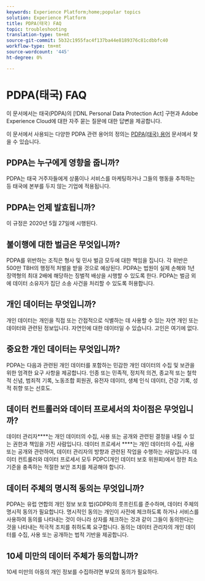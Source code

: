 ```yaml
---
keywords: Experience Platform;home;popular topics
solution: Experience Platform
title: PDPA(태국) FAQ
topic: troubleshooting
translation-type: tm+mt
source-git-commit: 5b32c1955fac4f137ba44e8189376c81cdbbfc40
workflow-type: tm+mt
source-wordcount: '445'
ht-degree: 0%

---
```



# PDPA(태국) FAQ

이 문서에서는 태국(PDPA)의 [!DNL Personal Data Protection Act] 구현과 Adobe Experience Cloud에 대한 자주 묻는 질문에 대한 답변을 제공합니다.

이 문서에서 사용되는 다양한 PDPA 관련 용어의 정의는 [PDPA(태국) 용어](./terminology.md) 문서에서 찾을 수 있습니다.

## PDPA는 누구에게 영향을 줍니까?

PDPA는 태국 거주자들에게 상품이나 서비스를 마케팅하거나 그들의 행동을 추적하는 등 태국에 본부를 두지 않는 기업에 적용됩니다.

## PDPA는 언제 발효됩니까?

이 규정은 2020년 5월 27일에 시행된다.

## 불이행에 대한 벌금은 무엇입니까?

PDPA를 위반하는 조직은 형사 및 민사 벌금 모두에 대한 책임을 집니다. 각 위반은 500만 TBH의 행정적 처벌을 받을 것으로 예상된다. PDPA는 법원이 실제 손해와 1년 징역형의 최대 2배에 해당하는 징벌적 배상을 시행할 수 있도록 한다. PDPA는 벌금 외에 데이터 소유자가 집단 소송 사건을 처리할 수 있도록 허용합니다.

## 개인 데이터는 무엇입니까?

개인 데이터는 개인을 직접 또는 간접적으로 식별하는 데 사용할 수 있는 자연 개인 또는 데이터와 관련된 정보입니다. 자연인에 대한 데이터일 수 있습니다. 고인은 여기에 없다.

## 중요한 개인 데이터는 무엇입니까?

PDPA는 다음과 관련된 개인 데이터를 포함하는 민감한 개인 데이터의 수집 및 보관을 위한 엄격한 요구 사항을 제공합니다. 인종 또는 민족적, 정치적 의견, 종교적 또는 철학적 신념, 범죄적 기록, 노동조합 회원권, 유전자 데이터, 생체 인식 데이터, 건강 기록, 성적 취향 또는 선호도.

## 데이터 컨트롤러와 데이터 프로세서의 차이점은 무엇입니까?

데이터 관리자&#x200B;****&#x200B;는 개인 데이터의 수집, 사용 또는 공개와 관련된 결정을 내릴 수 있는 권한과 책임을 가진 사람입니다. 데이터 프로세서 ****&#x200B;는 개인 데이터의 수집, 사용 또는 공개와 관련하여, 데이터 관리자의 방향과 관련된 작업을 수행하는 사람입니다. 데이터 컨트롤러와 데이터 프로세서 모두 PDPC(개인 데이터 보호 위원회)에서 정한 최소 기준을 충족하는 적절한 보안 조치를 제공해야 합니다.

## 데이터 주체의 명시적 동의는 무엇입니까?

PDPA는 유럽 연합의 개인 정보 보호 법(GDPR)의 풋프린트를 준수하며, 데이터 주체의 명시적 동의가 필요합니다. 명시적인 동의는 개인이 사전에 체크하도록 하거나 서비스를 사용하여 동의를 나타내는 것이 아니라 상자를 체크하는 것과 같이 그들이 동의한다는 것을 나타내는 적극적 조치를 취하도록 요구합니다.  동의는 데이터 관리자의 개인 데이터를 수집, 사용 또는 공개하는 법적 기반을 제공합니다.

## 10세 미만의 데이터 주체가 동의합니까?

10세 미만의 아동의 개인 정보를 수집하려면 부모의 동의가 필요하다.